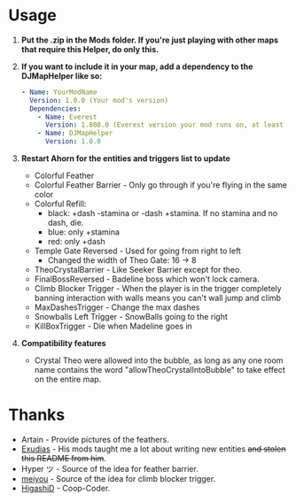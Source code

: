 # Usage
1. **Put the .zip in the Mods folder. If you're just playing with other maps that require this Helper, do only this.**

2. **If you want to include it in your map, add a dependency to the DJMapHelper like so:**

    ~~~yaml
    - Name: YourModName
      Version: 1.0.0 (Your mod's version)
      Dependencies:
        - Name: Everest
          Version: 1.808.0 (Everest version your mod runs on, at least 808)
        - Name: DJMapHelper
          Version: 1.0.0
    ~~~

3. **Restart Ahorn for the entities and triggers list to update**

    - Colorful Feather
    - Colorful Feather Barrier - Only go through if you're flying in the same color
    - Colorful Refill: 
        - black: +dash -stamina or -dash +stamina. If no stamina and no dash, die.
        - blue: only +stamina
        - red: only +dash
    - Temple Gate Reversed - Used for going from right to left
        - Changed the width of Theo Gate: 16 -> 8
    - TheoCrystalBarrier - Like Seeker Barrier except for theo.  
    - FinalBossReversed - Badeline boss which won't lock camera.
    - Climb Blocker Trigger - When the player is in the trigger completely banning interaction with walls means you can't wall jump and climb
    - MaxDashesTrigger - Change the max dashes
    - Snowballs Left Trigger - SnowBalls going to the right
    - KillBoxTrigger - Die when Madeline goes in

4. **Compatibility features**

    - Crystal Theo were allowed into the bubble, as long as any one room name contains the word "allowTheoCrystalIntoBubble" to take effect on the entire map.

# Thanks
- Artain - Provide pictures of the feathers.
- [Exudias](https://gamebanana.com/members/1651705) - His mods taught me a lot about writing new entities ~~and stolen this README from him~~.
- Hyper ツ - Source of the idea for feather barrier.
- [meiyou](https://gamebanana.com/members/1650353) - Source of the idea for climb blocker trigger.
- [HigashiD](https://gamebanana.com/members/1661237) - Coop-Coder.

